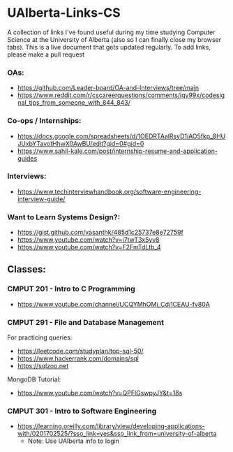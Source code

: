 # UAlberta-Links-CS
A collection of links I've found useful during my time studying Computer Science at the University of Alberta (also so I can finally close my browser tabs). This is a live document that gets updated regularly. To add links, please make a pull request

### OAs:
- https://github.com/Leader-board/OA-and-Interviews/tree/main
- https://www.reddit.com/r/cscareerquestions/comments/iqy99x/codesignal_tips_from_someone_with_844_843/

### Co-ops / Internships:
- https://docs.google.com/spreadsheets/d/1OEDRTAalRsyD1iAO5fkp_8HUJUxbYTavotHhwX0AwBU/edit?gid=0#gid=0
- https://www.sahil-kale.com/post/internship-resume-and-application-guides

### Interviews:
- https://www.techinterviewhandbook.org/software-engineering-interview-guide/

### Want to Learn Systems Design?:
- https://gist.github.com/vasanthk/485d1c25737e8e72759f
- https://www.youtube.com/watch?v=i7twT3x5yv8
- https://www.youtube.com/watch?v=F2FmTdLtb_4

## Classes:

### CMPUT 201 - Intro to C Programming
- https://www.youtube.com/channel/UCQYMhOMi_Cdj1CEAU-fv80A

### CMPUT 291 - File and Database Management
For practicing queries:
- https://leetcode.com/studyplan/top-sql-50/ 
- https://www.hackerrank.com/domains/sql
- https://sqlzoo.net

MongoDB Tutorial:
- https://www.youtube.com/watch?v=QPFlGswpyJY&t=18s

### CMPUT 301 - Intro to Software Engineering
- https://learning.oreilly.com/library/view/developing-applications-with/0201702525/?sso_link=yes&sso_link_from=university-of-alberta 
  - Note: Use UAlberta info to login
